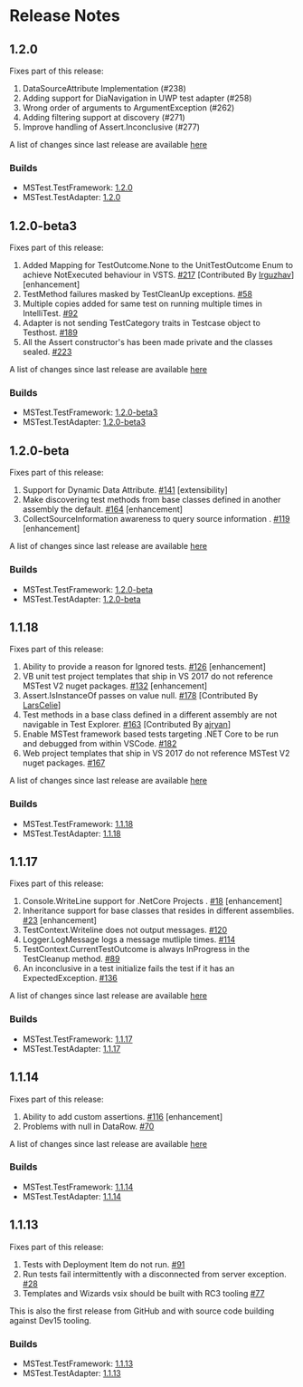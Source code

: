 # Release Notes

## 1.2.0
Fixes part of this release:
 1. DataSourceAttribute Implementation (#238)
 2. Adding support for DiaNavigation in UWP test adapter (#258)
 3. Wrong order of arguments to ArgumentException (#262)
 4. Adding filtering support at discovery (#271)
 5. Improve handling of Assert.Inconclusive (#277)
 
 A list of changes since last release are available [here](https://github.com/Microsoft/testfx/compare/v1.2.0-beta3...v1.2.0)

### Builds
 
* MSTest.TestFramework: [1.2.0](https://www.nuget.org/packages/MSTest.TestFramework/1.2.0)
* MSTest.TestAdapter: [1.2.0](https://www.nuget.org/packages/MSTest.TestAdapter/1.2.0)

## 1.2.0-beta3
Fixes part of this release:
 1. Added Mapping for TestOutcome.None to the UnitTestOutcome Enum to achieve NotExecuted behaviour in VSTS. [#217](https://github.com/Microsoft/testfx/issues/217) [Contributed By [Irguzhav](https://github.com/irguzhav)] [enhancement]
 2. TestMethod failures masked by TestCleanUp exceptions. [#58](https://github.com/Microsoft/testfx/issues/58)
 3. Multiple copies added for same test on running multiple times in IntelliTest. [#92](https://github.com/Microsoft/testfx/issues/92)
 4. Adapter is not sending TestCategory traits in Testcase object to Testhost. [#189](https://github.com/Microsoft/testfx/issues/189) 
 5. All the Assert constructor's has been made private and the classes sealed. [#223](https://github.com/Microsoft/testfx/issues/223)
 
 A list of changes since last release are available [here](https://github.com/Microsoft/testfx/compare/v1.2.0-beta...v1.2.0-beta3)
 
 ### Builds
 
* MSTest.TestFramework: [1.2.0-beta3](https://www.nuget.org/packages/MSTest.TestFramework/1.2.0-beta3)
* MSTest.TestAdapter: [1.2.0-beta3](https://www.nuget.org/packages/MSTest.TestAdapter/1.2.0-beta3)

## 1.2.0-beta
Fixes part of this release:
 1. Support for Dynamic Data Attribute. [#141](https://github.com/Microsoft/testfx/issues/141) [extensibility]
 2. Make discovering test methods from base classes defined in another assembly the default. [#164](https://github.com/Microsoft/testfx/issues/164) [enhancement]
 3. CollectSourceInformation awareness to query source information . [#119](https://github.com/Microsoft/testfx/issues/119) [enhancement]
 
 A list of changes since last release are available [here](https://github.com/Microsoft/testfx/compare/v1.1.18...v1.2.0-beta)
 
 ### Builds
 
* MSTest.TestFramework: [1.2.0-beta](https://www.nuget.org/packages/MSTest.TestFramework/1.2.0-beta)
* MSTest.TestAdapter: [1.2.0-beta](https://www.nuget.org/packages/MSTest.TestAdapter/1.2.0-beta)

## 1.1.18
Fixes part of this release:
 1. Ability to provide a reason for Ignored tests. [#126](https://github.com/Microsoft/testfx/issues/126) [enhancement]
 2. VB unit test project templates that ship in VS 2017 do not reference MSTest V2 nuget packages. [#132](https://github.com/Microsoft/testfx/issues/132) [enhancement]
 3. Assert.IsInstanceOf passes on value null. [#178](https://github.com/Microsoft/testfx/issues/178) [Contributed By [LarsCelie](https://github.com/larscelie)]
 4. Test methods in a base class defined in a different assembly are not navigable in Test Explorer. [#163](https://github.com/Microsoft/testfx/issues/163) [Contributed By [ajryan](https://github.com/ajryan)]
 5. Enable MSTest framework based tests targeting .NET Core to be run and debugged from within VSCode. [#182](https://github.com/Microsoft/testfx/issues/182)
 6. Web project templates that ship in VS 2017 do not reference MSTest V2 nuget packages. [#167](https://github.com/Microsoft/testfx/issues/167) 
 
 A list of changes since last release are available [here](https://github.com/Microsoft/testfx/compare/v1.1.17...v1.1.18)
 
 ### Builds
 
* MSTest.TestFramework: [1.1.18](https://www.nuget.org/packages/MSTest.TestFramework/1.1.18)
* MSTest.TestAdapter: [1.1.18](https://www.nuget.org/packages/MSTest.TestAdapter/1.1.18)

## 1.1.17
Fixes part of this release:
 1. Console.WriteLine support for .NetCore Projects . [#18](https://github.com/Microsoft/testfx/issues/18) [enhancement]
 2. Inheritance support for base classes that resides in different assemblies. [#23](https://github.com/Microsoft/testfx/issues/23) [enhancement]
 3. TestContext.Writeline does not output messages. [#120](https://github.com/Microsoft/testfx/issues/120)
 4. Logger.LogMessage logs a message mutliple times. [#114](https://github.com/Microsoft/testfx/issues/114)
 5. TestContext.CurrentTestOutcome is always InProgress in the TestCleanup method. [#89](https://github.com/Microsoft/testfx/issues/89)
 6. An inconclusive in a test initialize fails the test if it has an ExpectedException. [#136](https://github.com/Microsoft/testfx/issues/136) 
 
 A list of changes since last release are available [here](https://github.com/Microsoft/testfx/compare/v1.1.14...v1.1.17)
 
 ### Builds
 
* MSTest.TestFramework: [1.1.17](https://www.nuget.org/packages/MSTest.TestFramework/1.1.17)
* MSTest.TestAdapter: [1.1.17](https://www.nuget.org/packages/MSTest.TestAdapter/1.1.17)

## 1.1.14
Fixes part of this release:
 1. Ability to add custom assertions. [#116](https://github.com/Microsoft/testfx/issues/116) [enhancement]
 2. Problems with null in DataRow. [#70](https://github.com/Microsoft/testfx/issues/70)
 
 A list of changes since last release are available [here](https://github.com/Microsoft/testfx/compare/v1.1.13...v1.1.14)
 
 ### Builds
 
* MSTest.TestFramework: [1.1.14](https://www.nuget.org/packages/MSTest.TestFramework/1.1.14)
* MSTest.TestAdapter: [1.1.14](https://www.nuget.org/packages/MSTest.TestAdapter/1.1.14)

## 1.1.13
Fixes part of this release:
 1. Tests with Deployment Item do not run. [#91](https://github.com/Microsoft/testfx/issues/91)
 2. Run tests fail intermittently with a disconnected from server exception. [#28](https://github.com/Microsoft/testfx/issues/28)
 3. Templates and Wizards vsix should be built with RC3 tooling [#77](https://github.com/Microsoft/testfx/issues/77)

This is also the first release from GitHub and with source code building against Dev15 tooling.

### Builds

* MSTest.TestFramework: [1.1.13](https://www.nuget.org/packages/MSTest.TestFramework/1.1.13)
* MSTest.TestAdapter: [1.1.13](https://www.nuget.org/packages/MSTest.TestAdapter/1.1.13)
